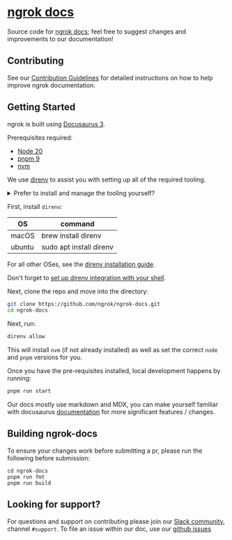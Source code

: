 # [ngrok docs](https://ngrok.com/docs)

Source code for [ngrok docs](https://ngrok.com/docs); feel free to suggest changes and improvements to our documentation!

## Contributing

See our [Contribution Guidelines](CONTRIBUTING.md) for detailed instructions on how to help improve ngrok documentation.

## Getting Started

ngrok is built using [Docusaurus 3](https://docusaurus.io/).

Prerequisites required:

- [Node 20](https://nodejs.org/en/download)
- [pnpm 9](https://pnpm.io/installation#using-npm)
- [nvm](https://github.com/nvm-sh/nvm)

We use [direnv](https://direnv.net/) to assist you with setting up all of the required tooling.

<details>
  <summary>Prefer to install and manage the tooling yourself?</summary>

1. Install [nvm](https://github.com/nvm-sh/nvm?tab=readme-ov-file#installing-and-updating) or your node version manager of choice.
2. Ensure that `node 20` is installed. With `nvm`, run `nvm install`.
3. Enable `pnpm` with `corepack`: `corepack enable pnpm`
4. Install `pnpm` with `corepack`: `corepack install`
5. Install project dependencies with `pnpm`: `pnpm install`
</details>

First, install `direnv`:

| OS     | command                 |
| ------ | ----------------------- |
| macOS  | brew install direnv     |
| ubuntu | sudo apt install direnv |

For all other OSes, see the [direnv installation guide](https://direnv.net/docs/installation.html).

Don't forget to [set up direnv integration with your shell](https://direnv.net/docs/hook.html).

Next, clone the repo and move into the directory:

```sh
git clone https://github.com/ngrok/ngrok-docs.git
cd ngrok-docs
```

Next, run:

```sh
direnv allow
```

This will install `nvm` (if not already installed) as well as set the correct `node` and `pnpm` versions for you.

Once you have the pre-requisites installed, local development happens by running:

```sh
pnpm run start
```

Our docs mostly use markdown and MDX, you can make yourself familiar with docusaurus [documentation](https://docusaurus.io/docs/en/installation) for more significant features / changes.

## Building ngrok-docs

To ensure your changes work before submitting a pr, please run the following before submission:

```
cd ngrok-docs
pnpm run fmt
pnpm run build
```

## Looking for support?

For questions and support on contributing please join our [Slack community](https://ngrok.com/slack), channel `#support`.
To file an issue within our doc, use our [github issues](https://github.com/ngrok/ngrok-docs/issues)
